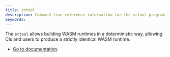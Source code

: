 ```yaml
---
title: srtool
description: Command-line reference information for the srtool program.
keywords:
---
```


The `srtool` allows building WASM runtimes in a deterministic way, allowing CIs and users to produce a strictly identical WASM runtime.

- [Go to documentation](https://github.com/paritytech/srtool).
